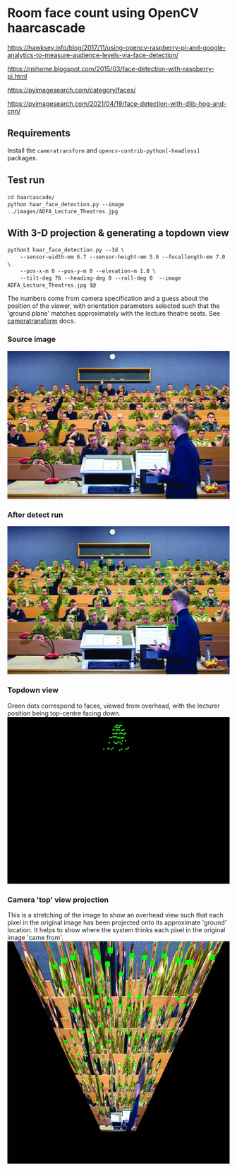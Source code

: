 # Room face count using OpenCV haarcascade

https://hawksey.info/blog/2017/11/using-opencv-raspberry-pi-and-google-analytics-to-measure-audience-levels-via-face-detection/

https://rpihome.blogspot.com/2015/03/face-detection-with-raspberry-pi.html

https://pyimagesearch.com/category/faces/

https://pyimagesearch.com/2021/04/19/face-detection-with-dlib-hog-and-cnn/

## Requirements

Install the `cameratransform` and `opencv-contrib-python[-headless]` packages.

## Test run
```
cd haarcascade/
python haar_face_detection.py --image ../images/ADFA_Lecture_Theatres.jpg
```

## With 3-D projection & generating a topdown view
```
python3 haar_face_detection.py --3d \
	--sensor-width-mm 6.7 --sensor-height-mm 5.6 --focallength-mm 7.0 \
	--pos-x-m 0 --pos-y-m 0 --elevation-m 1.8 \
	--tilt-deg 76 --heading-deg 0 --roll-deg 0  --image ADFA_Lecture_Theatres.jpg $@
```

The numbers come from camera specification and a guess about the position of the viewer, with orientation parameters selected such that the 'ground plane' matches approximately with the lecture theatre seats. See [cameratransform](https://cameratransform.readthedocs.io/en/latest/) docs.

### Source image
![pre detect](../images/ADFA_Lecture_Theatres.jpg)

### After detect run

![post detect](haar_result-sample.jpg)

### Topdown view

Green dots correspond to faces, viewed from overhead, with the lecturer position being top-centre facing down.
![topdown](topdown-sample.jpg)


### Camera 'top' view projection

This is a stretching of the image to show an overhead view such that each pixel in the original image has been projected onto its approximate 'ground' location. It helps to show where the system thinks each pixel in the original image 'came from'.
![topview](camtopview-sample.jpg)


